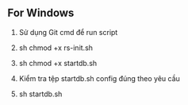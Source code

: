 ## For Windows

1. Sử dụng Git cmd để run script

2. sh chmod +x rs-init.sh

4. sh chmod +x startdb.sh

5. Kiểm tra tệp startdb.sh config đúng theo yêu cầu

6. sh startdb.sh